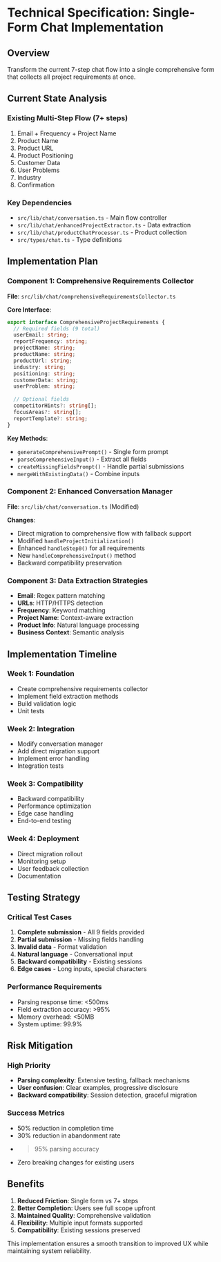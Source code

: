 # Technical Specification: Single-Form Chat Implementation

## Overview
Transform the current 7-step chat flow into a single comprehensive form that collects all project requirements at once.

## Current State Analysis

### Existing Multi-Step Flow (7+ steps)
1. Email + Frequency + Project Name
2. Product Name  
3. Product URL
4. Product Positioning
5. Customer Data
6. User Problems
7. Industry
8. Confirmation

### Key Dependencies
- `src/lib/chat/conversation.ts` - Main flow controller
- `src/lib/chat/enhancedProjectExtractor.ts` - Data extraction
- `src/lib/chat/productChatProcessor.ts` - Product collection
- `src/types/chat.ts` - Type definitions

## Implementation Plan

### Component 1: Comprehensive Requirements Collector
**File**: `src/lib/chat/comprehensiveRequirementsCollector.ts`

**Core Interface**:
```typescript
export interface ComprehensiveProjectRequirements {
  // Required fields (9 total)
  userEmail: string;
  reportFrequency: string;
  projectName: string;
  productName: string;
  productUrl: string;
  industry: string;
  positioning: string;
  customerData: string;
  userProblem: string;
  
  // Optional fields
  competitorHints?: string[];
  focusAreas?: string[];
  reportTemplate?: string;
}
```

**Key Methods**:
- `generateComprehensivePrompt()` - Single form prompt
- `parseComprehensiveInput()` - Extract all fields
- `createMissingFieldsPrompt()` - Handle partial submissions
- `mergeWithExistingData()` - Combine inputs

### Component 2: Enhanced Conversation Manager
**File**: `src/lib/chat/conversation.ts` (Modified)

**Changes**:
- Direct migration to comprehensive flow with fallback support
- Modified `handleProjectInitialization()` 
- Enhanced `handleStep0()` for all requirements
- New `handleComprehensiveInput()` method
- Backward compatibility preservation

### Component 3: Data Extraction Strategies
- **Email**: Regex pattern matching
- **URLs**: HTTP/HTTPS detection  
- **Frequency**: Keyword matching
- **Project Name**: Context-aware extraction
- **Product Info**: Natural language processing
- **Business Context**: Semantic analysis

## Implementation Timeline

### Week 1: Foundation
- Create comprehensive requirements collector
- Implement field extraction methods
- Build validation logic
- Unit tests

### Week 2: Integration  
- Modify conversation manager
- Add direct migration support
- Implement error handling
- Integration tests

### Week 3: Compatibility
- Backward compatibility
- Performance optimization
- Edge case handling
- End-to-end testing

### Week 4: Deployment
- Direct migration rollout
- Monitoring setup
- User feedback collection
- Documentation

## Testing Strategy

### Critical Test Cases
1. **Complete submission** - All 9 fields provided
2. **Partial submission** - Missing fields handling
3. **Invalid data** - Format validation
4. **Natural language** - Conversational input
5. **Backward compatibility** - Existing sessions
6. **Edge cases** - Long inputs, special characters

### Performance Requirements
- Parsing response time: <500ms
- Field extraction accuracy: >95%
- Memory overhead: <50MB
- System uptime: 99.9%

## Risk Mitigation

### High Priority
- **Parsing complexity**: Extensive testing, fallback mechanisms
- **User confusion**: Clear examples, progressive disclosure  
- **Backward compatibility**: Session detection, graceful migration

### Success Metrics
- 50% reduction in completion time
- 30% reduction in abandonment rate
- >95% parsing accuracy
- Zero breaking changes for existing users

## Benefits
1. **Reduced Friction**: Single form vs 7+ steps
2. **Better Completion**: Users see full scope upfront
3. **Maintained Quality**: Comprehensive validation
4. **Flexibility**: Multiple input formats supported
5. **Compatibility**: Existing sessions preserved

This implementation ensures a smooth transition to improved UX while maintaining system reliability.
